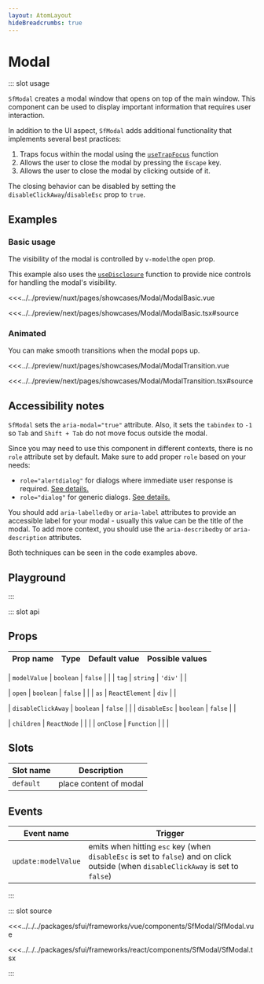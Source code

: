 ```yaml
---
layout: AtomLayout
hideBreadcrumbs: true
---
```

# Modal

::: slot usage

`SfModal` creates a modal window that opens on top of the main window. This component can be used to display important information that requires user interaction.

In addition to the UI aspect, `SfModal` adds additional functionality that implements several best practices:

1. Traps focus within the modal using the [`useTrapFocus`](../hooks/useTrapFocus.html) function
2. Allows the user to close the modal by pressing the `Escape` key.
3. Allows the user to close the modal by clicking outside of it.

The closing behavior can be disabled by setting the `disableClickAway`/`disableEsc` prop to `true`.

## Examples

### Basic usage

The visibility of the modal is controlled by <!-- vue -->`v-model`<!-- end vue --><!-- react -->the `open` prop<!-- end react -->.

This example also uses the [`useDisclosure`](../hooks/useDisclosure.html) function to provide nice controls for handling the modal's visibility.

<Showcase showcase-name="Modal/ModalBasic" style="min-height:400px">

<!-- vue -->
<<<../../preview/nuxt/pages/showcases/Modal/ModalBasic.vue
<!-- end vue -->
<!-- react -->
<<<../../preview/next/pages/showcases/Modal/ModalBasic.tsx#source
<!-- end react -->

</Showcase>

### Animated

You can make smooth transitions when the modal pops up.

<Showcase showcase-name="Modal/ModalTransition" style="min-height:400px">

<!-- vue -->
<<<../../preview/nuxt/pages/showcases/Modal/ModalTransition.vue
<!-- end vue -->
<!-- react -->
<<<../../preview/next/pages/showcases/Modal/ModalTransition.tsx#source
<!-- end react -->

</Showcase>

## Accessibility notes

`SfModal` sets the `aria-modal="true"` attribute. Also, it sets the `tabindex` to `-1` so `Tab` and `Shift + Tab` do not move focus outside the modal.

Since you may need to use this component in different contexts, there is no `role` attribute set by default. Make sure to add proper `role` based on your needs:

- `role="alertdialog"` for dialogs where immediate user response is required. [See details.](https://developer.mozilla.org/en-US/docs/Web/Accessibility/ARIA/Roles/alertdialog_role)
- `role="dialog"` for generic dialogs. [See details.](https://developer.mozilla.org/en-US/docs/Web/Accessibility/ARIA/Roles/dialog_role)

You should add `aria-labelledby` or `aria-label` attributes to provide an accessible label for your modal - usually this value can be the title of the modal. To add more context, you should use the `aria-describedby` or `aria-description` attributes.

Both techniques can be seen in the code examples above.

## Playground

<Generate style="height: 600px"/>

:::

::: slot api

## Props

| Prop name             | Type                       | Default value | Possible values                        |
|-----------------------|----------------------------|---------------|----------------------------------------|
<!-- vue -->
| `modelValue`            | `boolean`                    | `false`         |                                        |
| `tag`                   | `string`                     | `'div'`         |                                        |
<!-- end vue -->
<!-- react -->
| `open`                  | `boolean`                    | `false`         |                                        |
| `as`                    | `ReactElement`               | `div`         |                                        |
<!-- end react -->
|  `disableClickAway`     | `boolean`                    | `false`        |                                        |
|  `disableEsc`           |  `boolean`                   | `false`        |                                        |
<!-- react -->
|  `children`             |  `ReactNode`                 |               |                                        |
|  `onClose`              |  `Function`                  |               |                                        |
<!-- end react -->
<!-- vue -->

## Slots

| Slot name | Description             |
| --------- | ----------------------- |
| `default`   | place content of modal |

## Events

| Event name        | Trigger                        |
| ----------------- | ------------------------------ |
| `update:modelValue` | emits when hitting `esc` key (when `disableEsc` is set to `false`) and on click outside (when `disableClickAway` is set to `false`) |
<!-- end vue -->
:::

::: slot source
<SourceCode>
<!-- vue -->
<<<../../../packages/sfui/frameworks/vue/components/SfModal/SfModal.vue
<!-- end vue -->
<!-- react -->
<<<../../../packages/sfui/frameworks/react/components/SfModal/SfModal.tsx
<!-- end react -->
</SourceCode>
:::
